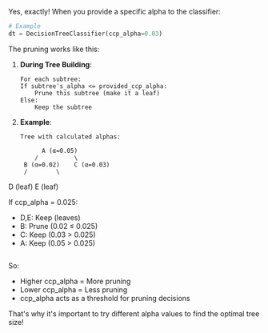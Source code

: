 













Yes, exactly! When you provide a specific alpha to the classifier:

```python
# Example
dt = DecisionTreeClassifier(ccp_alpha=0.03)
```

The pruning works like this:

1. **During Tree Building**:
   ```
   For each subtree:
   If subtree's_alpha <= provided_ccp_alpha:
       Prune this subtree (make it a leaf)
   Else:
       Keep the subtree
   ```

2. **Example**:
   ```
   Tree with calculated alphas:

         A (α=0.05)
       /          \
    B (α=0.02)    C (α=0.03)
    /        \
D (leaf)    E (leaf)

If ccp_alpha = 0.025:
- D,E: Keep (leaves)
- B: Prune (0.02 ≤ 0.025)
- C: Keep (0.03 > 0.025)
- A: Keep (0.05 > 0.025)
   ```

So:
- Higher ccp_alpha = More pruning
- Lower ccp_alpha = Less pruning
- ccp_alpha acts as a threshold for pruning decisions

That's why it's important to try different alpha values to find the optimal tree size!
